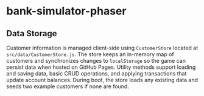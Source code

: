 # bank-simulator-phaser

## Data Storage

Customer information is managed client-side using `CustomerStore` located at `src/data/CustomerStore.js`. The store keeps an in-memory map of customers and synchronizes changes to `localStorage` so the game can persist data when hosted on GitHub Pages. Utility methods support loading and saving data, basic CRUD operations, and applying transactions that update account balances. During boot, the store loads any existing data and seeds two example customers if none are found.
 
